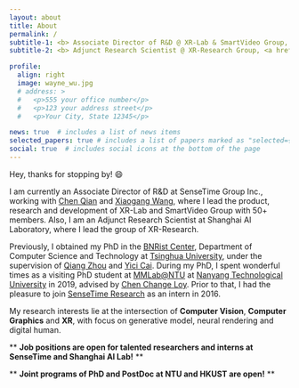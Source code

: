 ```yaml
---
layout: about
title: About
permalink: /
subtitle-1: <b> Associate Director of R&D @ XR-Lab & SmartVideo Group, <a href='https://www.sensetime.com/en'>SenseTime Group Inc.</a></b>
subtitle-2: <b> Adjunct Research Scientist @ XR-Research Group, <a href='https://www.shlab.org.cn/'>Shanghai AI Lab.</a></b>

profile:
  align: right
  image: wayne_wu.jpg
  # address: >
  #   <p>555 your office number</p>
  #   <p>123 your address street</p>
  #   <p>Your City, State 12345</p>

news: true  # includes a list of news items
selected_papers: true # includes a list of papers marked as "selected={true}"
social: true  # includes social icons at the bottom of the page
---
```


<!-- 

Write your biography here. Tell the world about yourself. Link to your favorite [subreddit](http://reddit.com). You can put a picture in, too. The code is already in, just name your picture `prof_pic.jpg` and put it in the `img/` folder.

Put your address / P.O. box / other info right below your picture. You can also disable any these elements by editing `profile` property of the YAML header of your `_pages/about.md`. Edit `_bibliography/papers.bib` and Jekyll will render your [publications page](/al-folio/publications/) automatically.

Link to your social media connections, too. This theme is set up to use [Font Awesome icons](http://fortawesome.github.io/Font-Awesome/) and [Academicons](https://jpswalsh.github.io/academicons/), like the ones below. Add your Facebook, Twitter, LinkedIn, Google Scholar, or just disable all of them.
 -->

<!-- **About** -->

<p>Hey, thanks for stopping by! &#128516;</p>

I am currently an Associate Director of R&D at SenseTime Group Inc., working with [Chen Qian](http://scholar.google.com/citations?user=AerkT0YAAAAJ&hl=zh-CN) and [Xiaogang Wang](http://www.ee.cuhk.edu.hk/~xgwang/), where I lead the product, research and development of XR-Lab and SmartVideo Group with 50+ members. Also, I am an Adjunct Research Scientist at Shanghai AI Laboratory, where I lead the group of XR-Research.

Previously, I obtained my PhD in the [BNRist Center](https://www.bnrist.tsinghua.edu.cn/bnristen/index.htm), Department of Computer Science and Technology at [Tsinghua University](https://www.tsinghua.edu.cn/en/), under the supervision of [Qiang Zhou](https://www.cs.tsinghua.edu.cn/csen/info/1161/4014.htm) and [Yici Cai](https://www.cs.tsinghua.edu.cn/csen/info/1164/4057.htm). During my PhD, I spent wonderful times as a visiting PhD student at [MMLab@NTU](https://www.mmlab-ntu.com/) at [Nanyang Technological University](https://www.ntu.edu.sg/) in 2019, advised by [Chen Change Loy](https://www.mmlab-ntu.com/person/ccloy/). Prior to that, I had the pleasure to join [SenseTime Research](https://www.sensetime.com/en) as an intern in 2016.

My research interests lie at the intersection of **Computer Vision**, **Computer Graphics** and **XR**, with focus on generative model, neural rendering and digital human.

** **Job positions are open for talented researchers and interns at SenseTime and Shanghai AI Lab!** **

** **Joint programs of PhD and PostDoc at NTU and HKUST are open!** **




